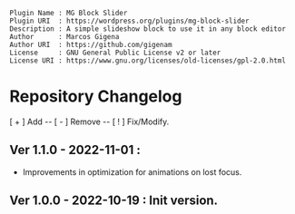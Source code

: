 ```
Plugin Name : MG Block Slider
Plugin URI  : https://wordpress.org/plugins/mg-block-slider
Description : A simple slideshow block to use it in any block editor
Author      : Marcos Gigena
Author URI  : https://github.com/gigenam
License     : GNU General Public License v2 or later
License URI : https://www.gnu.org/licenses/old-licenses/gpl-2.0.html
```

# Repository Changelog

[ + ] Add -- [ - ] Remove -- [ ! ] Fix/Modify.

## Ver 1.1.0 - 2022-11-01 :

- Improvements in optimization for animations on lost focus.

## Ver 1.0.0 - 2022-10-19 : Init version.
